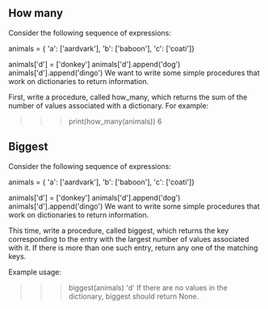 ## How many
Consider the following sequence of expressions:

animals = { 'a': ['aardvark'], 'b': ['baboon'], 'c': ['coati']}

animals['d'] = ['donkey']
animals['d'].append('dog')
animals['d'].append('dingo')
We want to write some simple procedures that work on dictionaries to return information.

First, write a procedure, called how_many, which returns the sum of the number of values associated with a dictionary. For example:

>>> print(how_many(animals))
6

## Biggest
Consider the following sequence of expressions:

animals = { 'a': ['aardvark'], 'b': ['baboon'], 'c': ['coati']}

animals['d'] = ['donkey']
animals['d'].append('dog')
animals['d'].append('dingo')
We want to write some simple procedures that work on dictionaries to return information.

This time, write a procedure, called biggest, which returns the key corresponding to the entry with the largest number of values associated with it. If there is more than one such entry, return any one of the matching keys.

Example usage:

>>> biggest(animals)
'd'
If there are no values in the dictionary, biggest should return None.
